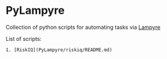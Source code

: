 # PyLampyre

Collection of python scripts for automating tasks via [Lampyre](https://lampyre.io)

List of scripts:

    1. [RiskIQ](PyLampyre/riskiq/README.md)
